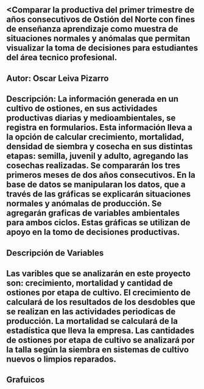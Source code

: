 ## <Comparar la productiva del primer trimestre de años consecutivos de Ostión del Norte con fines de enseñanza aprendizaje como muestra de situaciones normales y anómalas que permitan visualizar la toma de decisiones para estudiantes del área tecnico profesional.   

## Autor: Oscar Leiva Pizarro

## Descripción: La información generada en un cultivo de ostiones, en sus actividades productivas diarias y medioambientales, se registra en formularios. Esta información lleva a la opción de calcular crecimiento, mortalidad, densidad de siembra y cosecha en sus distintas etapas: semilla, juvenil y adulto, agregando las cosechas realizadas. Se compararán los tres primeros meses de dos años consecutivos. En la base de datos se manipularan los datos, que a través de las gráficas se explicarán situaciones normales y anómalas de producción. Se agregarán graficas de variables ambientales para ambos ciclos. Estas gráficas se utilizan de apoyo en la tomo de decisiones productivas.

## Descripción de Variables

## Las varibles que se analizarán en este proyecto son: crecimiento, mortalidad y cantidad de ostiones por etapa de cultivo. El crecimiento de calculará de los resultados de los desdobles que se realizan en las actividades periodicas de producción. La mortalidad se calculará de la estadística que lleva la empresa. Las cantidades de ostiones por etapa de cultivo se analizará por la talla según la siembra en sistemas de cultivo nuevos o limpios reparados. 
## Grafuicos




